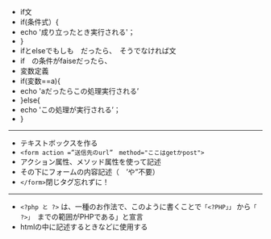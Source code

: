- if文
- if(条件式）{
- echo '成り立ったとき実行される'；
- }
- ifとelseでもしも　だったら、　そうでなければ文
- if　の条件がfaiseだったら、
- 変数定義
- if(変数==a){
- echo 'aだったらこの処理実行される’
- }else{
- echo 'この処理が実行される’；
- }
***
- テキストボックスを作る
- ```<form action =”送信先のurl”　method="ここはgetかpost">```
- アクション属性、メソッド属性を使って記述
- その下にフォームの内容記述（　’や”不要）
- ```</form>```閉じタグ忘れずに！
***
- ```<?php と ?>``` は、一種のお作法で、このように書くことで```「<?PHP」」``` から```「 ?>」 ```までの範囲がPHPである」と宣言
- htmlの中に記述するときなどに使用する
